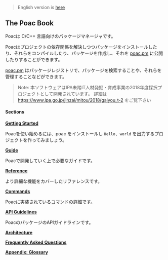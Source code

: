 > English version is [here](https://doc.poac.pm/en/)

## The Poac Book

Poacは C/C++ 言語向けのパッケージマネージャです。

Poacはプロジェクトの依存関係を解決しつつパッケージをインストールしたり、それらをコンパイルしたり、パッケージを作成し、それを [poac.pm](https://poac.pm) に公開したりすることができます。

[poac.pm](https://poac.pm) はパッケージレジストリで、パッケージを検索することや、それらを管理することなどができます。

> Note: 本ソフトウェアはIPA未踏IT人材発掘・育成事業の2018年度採択プロジェクトとして開発されています。
> 詳細は <https://www.ipa.go.jp/jinzai/mitou/2018/gaiyou_t-2> をご覧下さい <!-- markdown-link-check-disable-line -->


#### Sections
**[Getting Started](getting-started/README.md)**

Poacを使い始めるには、poac をインストールし `Hello, world` を出力するプロジェクトを作ってみましょう。


**[Guide](guide/README.md)**

Poacで開発していく上で必要なガイドです。


**[Reference](reference/README.md)**

より詳細な機能をカバーしたリファレンスです。


**[Commands](commands/README.md)**

Poacに実装されているコマンドの詳細です。


**[API Guidelines](api-guidelines/README.md)**

PoacのパッケージのAPIガイドラインです。


**[Architecture](architecture.md)**

**[Frequently Asked Questions](faq.md)**

**[Appendix: Glossary](appendix/glossary.md)**
